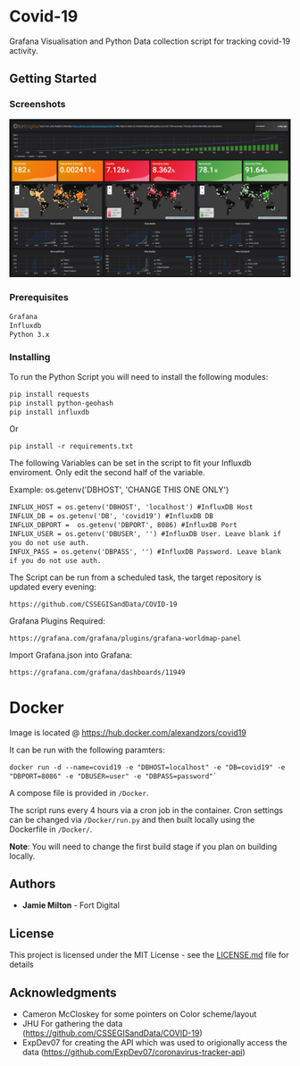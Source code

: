 # Covid-19

Grafana Visualisation and Python Data collection script for tracking covid-19 activity.

## Getting Started

### Screenshots

![Alt text](/Screenshots/Full.png?raw=true)


### Prerequisites

```
Grafana
Influxdb
Python 3.x
```

### Installing

To run the Python Script you will need to install the following modules:

```
pip install requests
pip install python-geohash
pip install influxdb
```

Or

```
pip install -r requirements.txt
```

The following Variables can be set in the script to fit your Influxdb enviroment. Only edit the second half of the variable.

Example: os.getenv('DBHOST', 'CHANGE THIS ONE ONLY')

```
INFLUX_HOST = os.getenv('DBHOST', 'localhost') #InfluxDB Host
INFLUX_DB = os.getenv('DB', 'covid19') #InfluxDB DB
INFLUX_DBPORT =  os.getenv('DBPORT', 8086) #InfluxDB Port
INFLUX_USER = os.getenv('DBUSER', '') #InfluxDB User. Leave blank if you do not use auth.
INFUX_PASS = os.getenv('DBPASS', '') #InfluxDB Password. Leave blank if you do not use auth.
```

The Script can be run from a scheduled task, the target repository is updated every evening:

```
https://github.com/CSSEGISandData/COVID-19
```

Grafana Plugins Required:

```
https://grafana.com/grafana/plugins/grafana-worldmap-panel
```

Import Grafana.json into Grafana:

```
https://grafana.com/grafana/dashboards/11949
```
# Docker

Image is located @ https://hub.docker.com/alexandzors/covid19

It can be run with the following paramters:

```
docker run -d --name=covid19 -e "DBHOST=localhost" -e "DB=covid19" -e "DBPORT=8086" -e "DBUSER=user" -e "DBPASS=password"`
```

A compose file is provided in `/Docker`.

The script runs every 4 hours via a cron job in the container. Cron settings can be changed via `/Docker/run.py` and then built locally using the Dockerfile in `/Docker/`.

**Note**: You will need to change the first build stage if you plan on building locally.

## Authors

* **Jamie Milton** - Fort Digital

## License

This project is licensed under the MIT License - see the [LICENSE.md](LICENSE.md) file for details

## Acknowledgments

* Cameron McCloskey for some pointers on Color scheme/layout
* JHU For gathering the data (https://github.com/CSSEGISandData/COVID-19)
* ExpDev07 for creating the API which was used to origionally access the data (https://github.com/ExpDev07/coronavirus-tracker-api)
